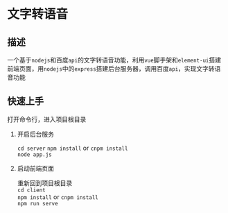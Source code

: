 # 文字转语音

## 描述

一个基于`nodejs`和百度`api`的文字转语音功能，利用`vue`脚手架和`element-ui`搭建前端页面，用`nodejs`中的`express`搭建后台服务器，调用百度`api`，实现文字转语音功能

## 快速上手

打开命令行，进入项目根目录  

1. 开启后台服务  

    `cd server`
    `npm install` or `cnpm install`     
    `node app.js`

2. 启动前端页面

    重新回到项目根目录  
    `cd client`  
    `npm install` or `cnpm install`  
    `npm run serve`
